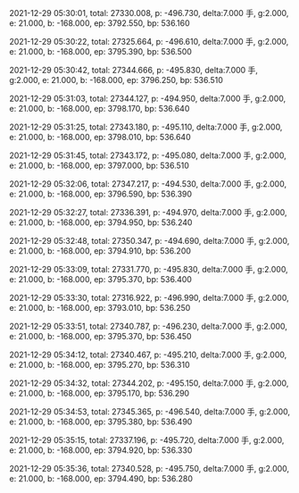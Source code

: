 2021-12-29 05:30:01, total: 27330.008, p: -496.730, delta:7.000 手, g:2.000, e: 21.000, b: -168.000, ep: 3792.550, bp: 536.160

2021-12-29 05:30:22, total: 27325.664, p: -496.610, delta:7.000 手, g:2.000, e: 21.000, b: -168.000, ep: 3795.390, bp: 536.500

2021-12-29 05:30:42, total: 27344.666, p: -495.830, delta:7.000 手, g:2.000, e: 21.000, b: -168.000, ep: 3796.250, bp: 536.510

2021-12-29 05:31:03, total: 27344.127, p: -494.950, delta:7.000 手, g:2.000, e: 21.000, b: -168.000, ep: 3798.170, bp: 536.640

2021-12-29 05:31:25, total: 27343.180, p: -495.110, delta:7.000 手, g:2.000, e: 21.000, b: -168.000, ep: 3798.010, bp: 536.640

2021-12-29 05:31:45, total: 27343.172, p: -495.080, delta:7.000 手, g:2.000, e: 21.000, b: -168.000, ep: 3797.000, bp: 536.510

2021-12-29 05:32:06, total: 27347.217, p: -494.530, delta:7.000 手, g:2.000, e: 21.000, b: -168.000, ep: 3796.590, bp: 536.390

2021-12-29 05:32:27, total: 27336.391, p: -494.970, delta:7.000 手, g:2.000, e: 21.000, b: -168.000, ep: 3794.950, bp: 536.240

2021-12-29 05:32:48, total: 27350.347, p: -494.690, delta:7.000 手, g:2.000, e: 21.000, b: -168.000, ep: 3794.910, bp: 536.200

2021-12-29 05:33:09, total: 27331.770, p: -495.830, delta:7.000 手, g:2.000, e: 21.000, b: -168.000, ep: 3795.370, bp: 536.400

2021-12-29 05:33:30, total: 27316.922, p: -496.990, delta:7.000 手, g:2.000, e: 21.000, b: -168.000, ep: 3793.010, bp: 536.250

2021-12-29 05:33:51, total: 27340.787, p: -496.230, delta:7.000 手, g:2.000, e: 21.000, b: -168.000, ep: 3795.370, bp: 536.450

2021-12-29 05:34:12, total: 27340.467, p: -495.210, delta:7.000 手, g:2.000, e: 21.000, b: -168.000, ep: 3795.270, bp: 536.310

2021-12-29 05:34:32, total: 27344.202, p: -495.150, delta:7.000 手, g:2.000, e: 21.000, b: -168.000, ep: 3795.170, bp: 536.290

2021-12-29 05:34:53, total: 27345.365, p: -496.540, delta:7.000 手, g:2.000, e: 21.000, b: -168.000, ep: 3795.380, bp: 536.490

2021-12-29 05:35:15, total: 27337.196, p: -495.720, delta:7.000 手, g:2.000, e: 21.000, b: -168.000, ep: 3794.920, bp: 536.330

2021-12-29 05:35:36, total: 27340.528, p: -495.750, delta:7.000 手, g:2.000, e: 21.000, b: -168.000, ep: 3794.490, bp: 536.280